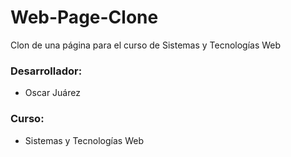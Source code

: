 # Web-Page-Clone
Clon de una página para el curso de Sistemas y Tecnologías Web


### Desarrollador:
* Oscar Juárez

### Curso:
* Sistemas y Tecnologías Web
